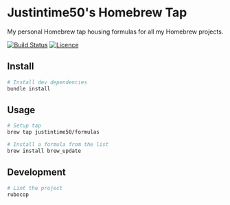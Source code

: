 # Justintime50's Homebrew Tap

My personal Homebrew tap housing formulas for all my Homebrew projects.

[![Build Status](https://travis-ci.com/Justintime50/homebrew-justintime50.svg?branch=master)](https://travis-ci.com/Justintime50/homebrew-justintime50)
[![Licence](https://img.shields.io/github/license/justintime50/homebrew-justintime50)](LICENSE)

## Install

```bash
# Install dev dependencies
bundle install
```

## Usage

```bash
# Setup tap
brew tap justintime50/formulas

# Install a formula from the list
brew install brew_update
```

## Development

```bash
# Lint the project
rubocop
```
